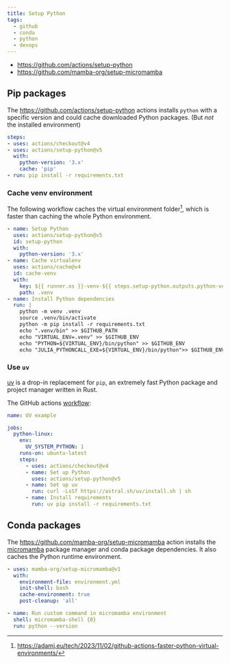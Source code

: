 ```yaml
---
title: Setup Python
tags:
  - github
  - conda
  - python
  - devops
---
```


+ https://github.com/actions/setup-python
+ https://github.com/mamba-org/setup-micromamba

## Pip packages

The https://github.com/actions/setup-python actions installs `python` with a specific version and could cache downloaded Python packages. (But *not* the installed environment)

```yaml
steps:
- uses: actions/checkout@v4
- uses: actions/setup-python@v5
  with:
    python-version: '3.x'
    cache: 'pip'
- run: pip install -r requirements.txt
```

### Cache venv environment

The following workflow caches the virtual environment folder[^2], which is faster than caching the whole Python environment.

```yaml
- name: Setup Python
  uses: actions/setup-python@v5
  id: setup-python
  with:
    python-version: '3.x'
- name: Cache virtualenv
  uses: actions/cache@v4
  id: cache-venv
  with:
    key: ${{ runner.os }}-venv-${{ steps.setup-python.outputs.python-version }}-${{ hashFiles('requirements.txt') }}
    path: .venv
- name: Install Python dependencies
  run: |
    python -m venv .venv
    source .venv/bin/activate
    python -m pip install -r requirements.txt
    echo ".venv/bin" >> $GITHUB_PATH
    echo "VIRTUAL_ENV=.venv" >> $GITHUB_ENV
    echo "PYTHON=${VIRTUAL_ENV}/bin/python" >> $GITHUB_ENV
    echo "JULIA_PYTHONCALL_EXE=${VIRTUAL_ENV}/bin/python">> $GITHUB_ENV
```

[^2]: https://adamj.eu/tech/2023/11/02/github-actions-faster-python-virtual-environments/

### Use `uv`

[uv](https://docs.astral.sh/uv/) is a drop-in replacement for `pip`, an extremely fast Python package and project manager written in Rust.

The GitHub actions [workflow](https://docs.astral.sh/uv/guides/integration/github/):

```yaml
name: UV example

jobs:
  python-linux:
    env:
      UV_SYSTEM_PYTHON: 1
    runs-on: ubuntu-latest
    steps:
      - uses: actions/checkout@v4
      - name: Set up Python
        uses: actions/setup-python@v5
      - name: Set up uv
        run: curl -LsSf https://astral.sh/uv/install.sh | sh
      - name: Install requirements
        run: uv pip install -r requirements.txt
```

## Conda packages

The https://github.com/mamba-org/setup-micromamba action installs the [micromamba](https://github.com/mamba-org/mamba#micromamba) package manager and conda package dependencies. It also caches the Python runtime environment.

```yaml
- uses: mamba-org/setup-micromamba@v1
  with:
    environment-file: environment.yml
    init-shell: bash
    cache-environment: true
    post-cleanup: 'all'

- name: Run custom command in micromamba environment
  shell: micromamba-shell {0}
  run: python --version
```
